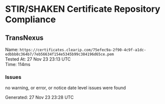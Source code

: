 # STIR/SHAKEN Certificate Repository Compliance

## TransNexus

Name: `https://certificates.clearip.com/75efec9a-2f90-4c9f-a1dc-edbbb8c364b7/7eb56634f154e5345b99c384196d65ce.pem`\
Tested At: 27 Nov 23 23:13 UTC\
Time: 114ms

### Issues

no warning, or error, or notice date level issues were found

Generated: 27 Nov 23 23:28 UTC